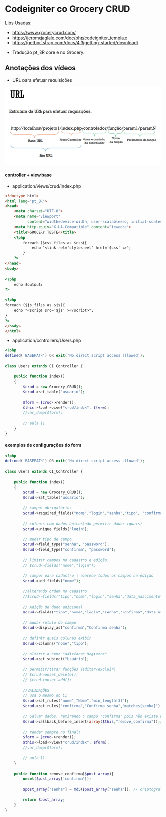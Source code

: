 # Codeigniter co Grocery CRUD

Libs Usadas:

- https://www.grocerycrud.com/
- https://jeromejaglale.com/doc/php/codeigniter_template
- https://getbootstrap.com/docs/4.3/getting-started/download/

+ Tradução pt_BR core e no Grocery.


## Anotações dos vídeos 

- URL para efetuar requisições

![](readme_img/url_ci.png)

#### controller + view base

- application/views/crud/index.php

```html
<!doctype html>
<html lang="pt_BR">
<head>
	<meta charset="UTF-8">
	<meta name="viewport"
		  content="width=device-width, user-scalable=no, initial-scale=1.0, maximum-scale=1.0, minimum-scale=1.0">
	<meta http-equiv="X-UA-Compatible" content="ie=edge">
	<title>GROCERY TESTE</title>
	<?php
		foreach ($css_files as $css){
			echo "<link rel='stylesheet' href='$css' />";
		}
	?>
</head>
<body>

<?php
	echo $output;
?>

<?php
foreach ($js_files as $js){
	echo "<script src='$js' ></script>";
}
?>
</body>
</html>

```

- application/controllers/Users.php

```php
<?php
defined('BASEPATH') OR exit('No direct script access allowed');

class Users extends CI_Controller {

	public function index()
	{
		$crud = new Grocery_CRUD();
		$crud->set_table("usuario");

		$form = $crud->render();
		$this->load->view("crud/index", $form);
		//var_dump($form);

		// aula 11
	}
}

```

#### exemplos de configurações do form

```php
<?php
defined('BASEPATH') OR exit('No direct script access allowed');

class Users extends CI_Controller {

	public function index()
	{
		$crud = new Grocery_CRUD();
		$crud->set_table("usuario");

		// campos obrigatórios
		$crud->required_fields("nome","login","senha","tipo", "confirma");

		// colunas com dados únicos(não permitir dados iguais)
		$crud->unique_fields("login");

		// mudar tipo de campo
		$crud->field_type("senha", "password");
		$crud->field_type("confirma", "password");

		// limitar campos no cadastro e edição
		// $crud->fields("nome","login");

		// campos para cadastro | aparece todos os campos na edição
		$crud->add_fields("nome");

		//alterando ordem no cadastro
		//$crud->fields("tipo","nome","login","senha","data_nascimento");

		// Adição de dado adicional
		$crud->fields("tipo","nome","login","senha","confirma","data_nascimento");

		// mudar rótulo do campo
		$crud->display_as("confirma","Confirma senha");

		// definir quais colunas exibir
		$crud->columns("nome","tipo");

		// alterar o nome "Adicionar Registro"
		$crud->set_subject("Usuário");

		// permitir/tirar funções (editar/excluir)
		// $crud->unset_delete();
		// $crud->unset_add();

		//VALIDAÇÕES
		// usa o mesmo do CI
		$crud->set_rules("nome","Nome","min_length[3]");
		$crud->set_rules("confirma","Confirma senha","matches[senha]");

		// Salvar dados, retirando o campo "confirma" pois não existe no BD
		$crud->callback_before_insert(array($this,"remove_confirma"));// chama função antes de inserir algo

		// render sempre no final!
		$form = $crud->render();
		$this->load->view("crud/index", $form);
		//var_dump($form);

		// aula 11
	}

	public function remove_confirma($post_array){
		unset($post_array['confirma']);

		$post_array["senha"] = md5($post_array["senha"]); // criptografando senha

		return $post_array;
	}
}

```
